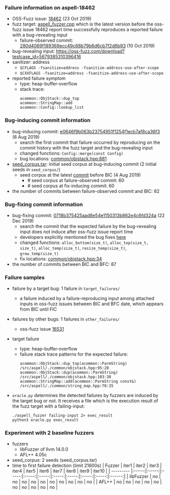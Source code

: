 ### Failure information on aspell-18462
- OSS-Fuzz issue: [18462](https://bugs.chromium.org/p/oss-fuzz/issues/detail?id=18462) (23 Oct 2019) 
- fuzz target: [aspell_fuzzer.cpp](https://github.com/GNUAspell/aspell-fuzz/blob/576059dab2137514bdd236c8189039b557263bd4/aspell_fuzzer.cpp) which is the latest version before the oss-fuzz issue 18462 report time successfully reproduces a reported failure with a bug-revealing input 
    - failure-observed commit: [280d4069f189369ecc49c68b79b6d6cb7f2d6b93](https://github.com/GNUAspell/aspell/commit/280d4069f189369ecc49c68b79b6d6cb7f2d6b93) (10 Oct 2019)
- bug-revealing input: https://oss-fuzz.com/download?testcase_id=5679385310396416
- sanitizer: address
    - `$CFLAGS -fsanitize=address -fsanitize-address-use-after-scope`
    - `$CXXFLAGS -fsanitize=address -fsanitize-address-use-after-scope`
- reported failure symptom
    - type: heap-buffer-overflow
    - stack trace:  
		```
        acommon::ObjStack::dup_top  
        acommon::StringMap::add  
        acommon::Config::lookup_list
		```

### Bug-inducing commit information
- bug-inducing commit: [e0646f9b063b23754951f1254f1ecb7af8ca36f3](https://github.com/GNUAspell/aspell/commit/e0646f9b063b23754951f1254f1ecb7af8ca36f3) (6 Aug 2019)
    - search the first commit that failure occurred by reproducing on the commit history with the fuzz target and the bug-revealing input
    - changed functions: `Config::merge(const Config)`
    - bug locations: [common/objstack.hpp:881](https://github.com/GNUAspell/aspell/commit/e0646f9b063b23754951f1254f1ecb7af8ca36f3#diff-074c5653ba8dca085dadb468770e8d4ad22795b35a722c8f064958cefb5c6936R881)  
- [seed_corpus.tar](https://drive.google.com/file/d/1KKD4fYqTXeykiW01_A3B8nDY5rhBHURU/view?usp=share_link): initial seed corpus at bug-inducing commit (2 initial seeds in `seed_corpus/`)
    - seed corpus at the latest [commit](https://github.com/GNUAspell/aspell-fuzz/commit/576059dab2137514bdd236c8189039b557263bd4) before BIC (4 Aug 2019)
        - \# seed corpus at failure-observed commit: 60 
        - \# seed corpus at fix-inducing commit: 60  
- the number of commits between failure-observed commit and BIC: 82

### Bug-fixing commit information
- bug-fixing commit: [0718b375425aad8e54e1150313b862e4c6fd324a](https://github.com/GNUAspell/aspell/commit/0718b375425aad8e54e1150313b862e4c6fd324a) (22 Dec 2019)
    - search the commit that the expected failure by the bug-revealing input does not induce after oss-fuzz issue report time
    - developers explicitly mentioned the bug fixes [here](https://github.com/GNUAspell/aspell/commit/0718b375425aad8e54e1150313b862e4c6fd324a)
    - changed functions: `alloc_bottom(size_t)`, `alloc_top(size_t, size_t)`, `alloc_temp(size_t)`, `resize_temp(size_t)`, `grow_temp(size_t)`
    - fix locations: [common/objstack.hpp:34](https://github.com/gnuaspell/aspell/commit/0718b375425aad8e54e1150313b862e4c6fd324a#diff-0ab7b2824adb246b13a1b8a014f163b4edff4824fa85063f7a8067e48b4ae9f9R34) 
- the number of commits between BIC and BFC: 87

### Failure samples
- failure by a target bug: 1 failure in `target_failures/`
    - a failure induced by a failure-reproducing input among attached inputs in oss-fuzz issues between BIC and BFC date, which appears from BIC until FIC
- failures by other bugs: 1 failures in `other_failures/`
    - oss-fuzz issue [16531](https://bugs.chromium.org/p/oss-fuzz/issues/detail?id=16531)

- target failure
    - type: heap-buffer-overflow  
    - failure stack trace patterns for the expected failure:  
		```
        acommon::ObjStack::dup_top(acommon::ParmString) /src/aspell/./common/objstack.hpp:95:20  
        acommon::ObjStack::dup(acommon::ParmString) /src/aspell/./common/objstack.hpp:103:38  
        acommon::StringMap::add(acommon::ParmString const&) /src/aspell/./common/string_map.hpp:78:35
		```

- `oracle.py` determines the detected failures by fuzzers are induced by the target bug or not. It receives a file which is the execution result of the fuzz target with a failing-input:  
	```
	./aspell_fuzzer failing-input 2> exec_result
	python3 oracle.py exec_result
	```

### Experiment with 2 baseline fuzzers 
- fuzzers
    - libFuzzer of llvm 14.0.0
    - AFL++ 4.05c
- seed_corpus: 2 seeds (seed_corpus.tar)
- time to first failure detection (limit 21600s)
    |   Fuzzer  | iter1 | iter2 | iter3 | iter4 | iter5 | iter6 | iter7 | iter8 | iter9 | iter10 |
    | --------- |:-----:|:-----:|:-----:|:-----:|:-----:|:-----:|:-----:|:-----:|:-----:|:------:|
    | libFuzzer |   no  |   no  |   no  |   no  |   no  |   no  |   no  |   no  |   no  |    no  |
    |   AFL++   |   no  |   no  |   no  |   no  |   no  |   no  |   no  |   no  |   no  |    no  |

